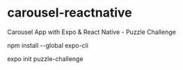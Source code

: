 # carousel-reactnative
Carousel App with Expo &amp; React Native - Puzzle Challenge

npm install --global expo-cli

expo init puzzle-challenge
